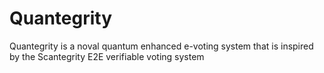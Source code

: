# Quantegrity
Quantegrity is a noval quantum enhanced e-voting system that is inspired by the Scantegrity E2E verifiable voting system
